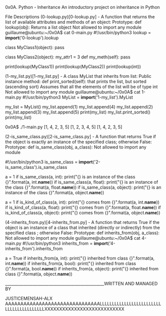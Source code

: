0x0A. Python - Inheritance
An introductory project on inheritance in Python

File Descriptions
(0-lookup.py)[0-lookup.py] - A function that returns the list of available attributes and methods of an object:
Prototype: def lookup(obj):
Returns a list object
Not allowed to import any module
guillaume@ubuntu:~/0x0A$ cat 0-main.py
#!/usr/bin/python3
lookup = __import__('0-lookup').lookup

class MyClass1(object):
    pass

class MyClass2(object):
    my_attr1 = 3
    def my_meth(self):
        pass

print(lookup(MyClass1))
print(lookup(MyClass2))
print(lookup(int))

 
(1-my_list.py)[1-my_list.py] - A class MyList that inherits from list:
Public instance method: def print_sorted(self): that prints the list, but sorted (ascending sort)
Assumes that all the elements of the list will be of type int
Not allowed to import any module
guillaume@ubuntu:~/0x0A$ cat 1-main.py
#!/usr/bin/python3
MyList = __import__('1-my_list').MyList

my_list = MyList()
my_list.append(1)
my_list.append(4)
my_list.append(2)
my_list.append(3)
my_list.append(5)
print(my_list)
my_list.print_sorted()
print(my_list)

0x0A$ ./1-main.py
[1, 4, 2, 3, 5]
[1, 2, 3, 4, 5]
[1, 4, 2, 3, 5]
 
(2-is_same_class.py)[2-is_same_class.py] - A function that returns True if the object is exactly an instance of the specified class; otherwise False:
Prototype: def is_same_class(obj, a_class):
Not allowed to import any module

#!/usr/bin/python3
is_same_class = __import__('2-is_same_class').is_same_class

a = 1
if is_same_class(a, int):
    print("{} is an instance of the class {}".format(a, int.__name__))
if is_same_class(a, float):
    print("{} is an instance of the class {}".format(a, float.__name__))
if is_same_class(a, object):
    print("{} is an instance of the class {}".format(a, object.__name__))

a = 1
if is_kind_of_class(a, int):
    print("{} comes from {}".format(a, int.__name__))
if is_kind_of_class(a, float):
    print("{} comes from {}".format(a, float.__name__))
if is_kind_of_class(a, object):
    print("{} comes from {}".format(a, object.__name__))

 
(4-inherits_from.py)[4-inherits_from.py] - A function that returns True if the object is an instance of a class that inherited (directly or indirectly) from the specified class ; otherwise False:
Prototype: def inherits_from(obj, a_class):
Not allowed to import any module
guillaume@ubuntu:~/0x0A$ cat 4-main.py
#!/usr/bin/python3
inherits_from = __import__('4-inherits_from').inherits_from

a = True
if inherits_from(a, int):
    print("{} inherited from class {}".format(a, int.__name__))
if inherits_from(a, bool):
    print("{} inherited from class {}".format(a, bool.__name__))
if inherits_from(a, object):
    print("{} inherited from class {}".format(a, object.__name__))




__________________________________________________WRITTEN AND MANAGED BY


JUSTICEMENSAH-ALX    AAAAAAAAAAAAAAAAAAAAAAAAAAAAAAALLLLLLLLLLLLLLLLLLLLLLLLLLLLLLLLLLLLLLLLLXXXXXXXXXXXXXXXXXXXXXXXXXXX 
